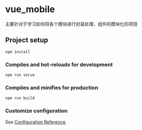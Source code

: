# vue_mobile

主要针对于学习如何将各个模块进行封装处理，组件的模块化的项目

## Project setup

```
npm install
```

### Compiles and hot-reloads for development

```
npm run serve
```

### Compiles and minifies for production

```
npm run build
```

### Customize configuration

See [Configuration Reference](https://cli.vuejs.org/config/).
